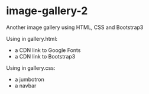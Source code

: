 # image-gallery-2
Another image gallery using HTML, CSS and Bootstrap3

Using in gallery.html:
- a CDN link to Google Fonts
- a CDN link to Bootstrap3

Using in gallery.css:
- a jumbotron
- a navbar
